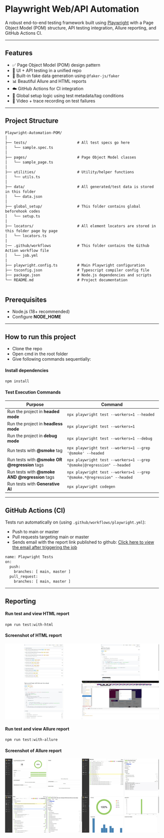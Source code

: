 # Playwright Web/API Automation
A robust end-to-end testing framework built using [Playwright](https://playwright.dev) with a Page Object Model (POM) structure, API testing integration, Allure reporting, and GitHub Actions CI.

---

## Features

- ✅ Page Object Model (POM) design pattern
- 📲 UI + API testing in a unified repo
- 🧪 Built-in fake data generation using `@faker-js/faker`
- 📊 Beautiful Allure and HTML reports
- ☁️ GitHub Actions for CI integration
- 🧠 Global setup logic using test metadata/tag conditions
- 🎥 Video + trace recording on test failures

---
## Project Structure
```
Playwright-Automation-POM/
│
├── tests/                       # All test specs go here
│   └── sample.spec.ts
│
├── pages/                       # Page Object Model classes
│   └── sample_page.ts
│
├── utilities/                   # Utility/helper functions
│   └── utils.ts
│
├── data/                        # All generated/test data is stored in this folder
│   └── data.json
│
├── global_setup/                # This folder contains global beforehook codes
│   └── setup.ts
|
├── locators/                    # All element locators are stored in this folder page by page
│   └── locators.ts
|
|── .github/workflows            # This folder contains the Github Action workflow file
│   └── job.yml
|
├── playwright.config.ts         # Main Playwright configuration
├── tsconfig.json                # Typescript compiler config file
├── package.json                 # Node.js dependencies and scripts
└── README.md                    # Project documentation


```
## Prerequisites
- Node.js (18+ recommended)
- Configure **NODE_HOME**
---
## How to run this project
* Clone the repo
* Open cmd in the root folder
* Give following commands sequentially:
#### Install dependencies 
```
npm install
```
#### Test Execution Commands

| Purpose                                | Command                                                                 |
|----------------------------------------|-------------------------------------------------------------------------|
| Run the project in **headed mode**     | ```npx playwright test --workers=1 --headed```                              |
| Run the project in **headless mode**   | `npx playwright test --workers=1`                                       |
| Run the project in **debug mode**      | `npx playwright test --workers=1 --debug`                               |
| Run tests with **@smoke** tag          | `npx playwright test --workers=1 --grep '@smoke' --headed`             |
| Run tests with **@smoke OR @regression** tags | `npx playwright test --workers=1 --grep "@smoke\|@regression" --headed` |
| Run tests with **@smoke AND @regression** tags | `npx playwright test --workers=1 --grep "@smoke.*@regression" --headed` |
| Run tests with **Generative AI** | `npx playwright codegen` |
---
## GitHub Actions (CI)
Tests run automatically on (using ```.github/workflows/playwright.yml```):
- Push to main or master
- Pull requests targeting main or master
- Sends email with the report link published to github: [Click here to view the email after triggering the job](https://maildrop.cc/inbox/?mailbox=demoblaze_playwright)
```
name: Playwright Tests
on:
  push:
    branches: [ main, master ]
  pull_request:
    branches: [ main, master ]
```
---
## Reporting
#### Run test and view HTML report
```
npm run test:with-html
```
#### Screenshot of HTML report
![2025-06-16_15-26-42](README_assets/html-report.jpg)
#### Run test and view Allure report
```
npm run test:with-allure
```
#### Screenshot of Allure report
![2025-06-16_16-19-19](README_assets/allure-report.jpg)

